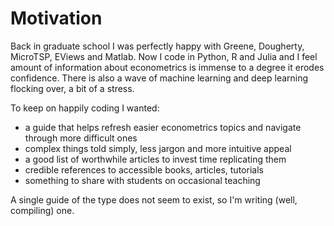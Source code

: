 Motivation
==========

Back in graduate school I was perfectly happy with Greene, Dougherty,
MicroTSP, EViews and Matlab. Now I code in Python, R and Julia and I feel amount of information about econometrics is immense to a degree 
it erodes confidence. There is also a wave of machine learning
and deep learning flocking over, a bit of a stress. 

To keep on happily coding I wanted:

- a guide that helps refresh easier econometrics topics and navigate 
  through more difficult ones 
- complex things told simply, less jargon and more intuitive appeal
- a good list of worthwhile articles to invest time replicating them
- credible references to accessible books, articles, tutorials
- something to share with students on occasional teaching

A single guide of the type does not seem to exist, so I'm writing (well, compiling) one. 